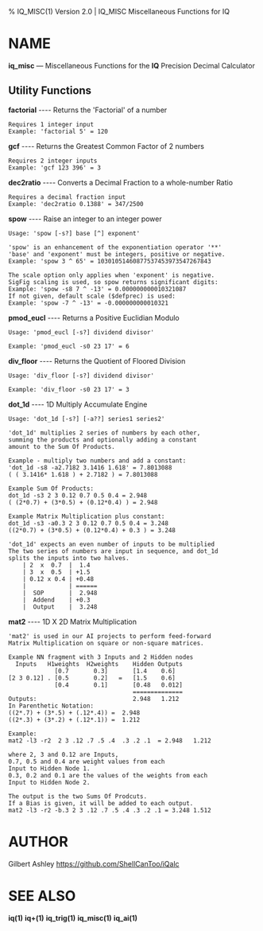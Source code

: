 % IQ_MISC(1) Version 2.0 | IQ_MISC Miscellaneous Functions for IQ

NAME
====

**iq_misc** — Miscellaneous Functions for the **IQ** Precision Decimal Calculator

Utility Functions
-----------------

**factorial** ---- Returns the 'Factorial' of a number

    Requires 1 integer input  
    Example: 'factorial 5' = 120  
    
**gcf** ---- Returns the Greatest Common Factor of 2 numbers

    Requires 2 integer inputs  
    Example: 'gcf 123 396' = 3  
    
**dec2ratio** ---- Converts a Decimal Fraction to a whole-number Ratio

    Requires a decimal fraction input  
    Example: 'dec2ratio 0.1388' = 347/2500
    
**spow** ---- Raise an integer to an integer power

    Usage: 'spow [-s?] base [^] exponent'
  
    'spow' is an enhancement of the exponentiation operator '**'
    'base' and 'exponent' must be integers, positive or negative.
    Example: 'spow 3 ^ 65' = 10301051460877537453973547267843
    
    The scale option only applies when 'exponent' is negative.
    SigFig scaling is used, so spow returns significant digits:
    Example: 'spow -s8 7 ^ -13' = 0.000000000010321087
    If not given, default scale ($defprec) is used:
    Example: 'spow -7 ^ -13' = -0.000000000010321

**pmod_eucl** ---- Returns a Positive Euclidian Modulo

    Usage: 'pmod_eucl [-s?] dividend divisor'
    
    Example: 'pmod_eucl -s0 23 17' = 6
    
**div_floor** ---- Returns the Quotient of Floored Division

    Usage: 'div_floor [-s?] dividend divisor'

    Example: 'div_floor -s0 23 17' = 3

**dot_1d** ---- 1D Multiply Accumulate Engine

    Usage: 'dot_1d [-s?] [-a??] series1 series2'
    
    'dot_1d' multiplies 2 series of numbers by each other,
    summing the products and optionally adding a constant
    amount to the Sum Of Products.
    
    Example - multiply two numbers and add a constant:
    'dot_1d -s8 -a2.7182 3.1416 1.618' = 7.8013088
    ( ( 3.1416* 1.618 ) + 2.7182 ) = 7.8013088
    
    Example Sum Of Products:
    dot_1d -s3 2 3 0.12 0.7 0.5 0.4 = 2.948
    ( (2*0.7) + (3*0.5) + (0.12*0.4) ) = 2.948
    
    Example Matrix Multiplication plus constant:
    dot_1d -s3 -a0.3 2 3 0.12 0.7 0.5 0.4 = 3.248
    ((2*0.7) + (3*0.5) + (0.12*0.4) + 0.3 ) = 3.248

    'dot_1d' expects an even number of inputs to be multiplied
    The two series of numbers are input in sequence, and dot_1d
    splits the inputs into two halves.
        | 2  x  0.7  |  1.4
        | 3  x  0.5  | +1.5
        | 0.12 x 0.4 | +0.48
        |            | ======
        |  SOP       |  2.948
        |  Addend    | +0.3
        |  Output    |  3.248

**mat2** ---- 1D X 2D Matrix Multiplication

    'mat2' is used in our AI projects to perform feed-forward
    Matrix Multiplication on square or non-square matrices.
    
    Example NN fragment with 3 Inputs and 2 Hidden nodes
      Inputs   H1weights  H2weights    Hidden Outputs
                 [0.7       0.3]       [1.4    0.6]
    [2 3 0.12] . [0.5       0.2]   =   [1.5    0.6]
                 [0.4       0.1]       [0.48   0.012]
                                       ==============
    Outputs:                           2.948   1.212
    In Parenthetic Notation:
    ((2*.7) + (3*.5) + (.12*.4)) =  2.948
    ((2*.3) + (3*.2) + (.12*.1)) =  1.212
    
    Example:
    mat2 -l3 -r2  2 3 .12 .7 .5 .4  .3 .2 .1  = 2.948   1.212
    
    where 2, 3 and 0.12 are Inputs,
    0.7, 0.5 and 0.4 are weight values from each
    Input to Hidden Node 1.
    0.3, 0.2 and 0.1 are the values of the weights from each
    Input to Hidden Node 2.
    
    The output is the two Sums Of Prodcuts.
    If a Bias is given, it will be added to each output.
    mat2 -l3 -r2 -b.3 2 3 .12 .7 .5 .4 .3 .2 .1 = 3.248 1.512
    
AUTHOR
======

Gilbert Ashley <https://github.com/ShellCanToo/iQalc>

SEE ALSO
========

**iq(1)** **iq+(1)** **iq_trig(1)**  **iq_misc(1)**  **iq_ai(1)**
